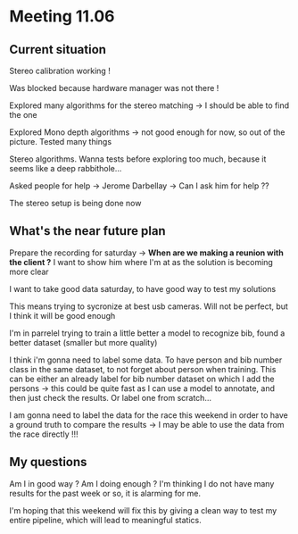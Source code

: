 # Meeting 11.06

## Current situation

Stereo calibration working ! 

Was blocked because hardware manager was not there !

Explored many algorithms for the stereo matching -> I should be able to find the one

Explored Mono depth algorithms -> not good enough for now, so out of the picture. Tested many things

Stereo algorithms. Wanna tests before exploring too much, because it seems like a deep rabbithole...

Asked people for help -> Jerome Darbellay -> Can I ask him for help ?? 

The stereo setup is being done now



## What's the near future plan

Prepare the recording for saturday -> **When are we making a reunion with the client ?** I want to show him where I'm at as the solution is becoming more clear

I want to take good data saturday, to have good way to test my solutions

This means trying to sycronize at best usb cameras. Will not be perfect, but I think it will be good enough

I'm in parrelel trying to train a little better a model to recognize bib, found a better dataset (smaller but more quality)

I think i'm gonna need to label some data. To have person and bib number class in the same dataset, to not forget about person when training. This can be either an already label for bib number dataset on which I add the persons -> this could be quite fast as I can use a model to annotate, and then just check the results.
Or label one from scratch...

I am gonna need to label the data for the race this weekend in order to have a ground truth to compare the results -> I may be able to use the data from the race directly !!!


## My questions

Am I in good way ? Am I doing enough ? I'm thinking I do not have many results for the past week or so, it is alarming for me.

I'm hoping that this weekend will fix this by giving a clean way to test my entire pipeline, which will lead to meaningful statics.




